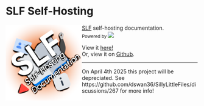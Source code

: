# SLF Self-Hosting

<img align="left" src="https://github.com/dswan36/sillylittle.selfhost/blob/main/public/slfdocs.png" height="200" width="200" alt="badge"/>

[SLF](https://github.com/dswan36/SillyLittleFiles) self-hosting documentation.\
<sub>Powered by [<img width=18 src="https://docus.dev/favicon.ico"></img>](https://docus.dev/)</sub>

View it [here!](https://docs.sillylittle.tech) \
Or, view it on [Github](https://github.com/dswan36/sillylittle.selfhost/wiki).
<br />

<hr>
On April 4th 2025 this project will be depreciated.
See https://github.com/dswan36/SillyLittleFiles/discussions/267 for more info!
